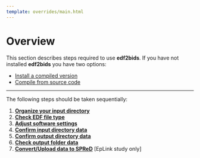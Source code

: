 ```yaml
---
template: overrides/main.html
---
```


# Overview

This section describes steps required to use **edf2bids**. If you have not installed **edf2bids** you have two options:

  * [Install a compiled version](../installation.html#obtain-pre-compiled-versions)
  * [Compile from source code](../installation.html#compile-from-source)

---

The following steps should be taken sequentially:

1. [**Organize your input directory**](03_input_dir_setup.html#input-directory-setup)
2. [**Check EDF file type**](04_check_edf_type.html)
3. [**Adjust software settings**](05_user_settings.html#adjusting-metadata-settings)
4. [**Confirm input directory data**](06_run_conversion.html#input-directory-selection)
5. [**Confirm output directory data**](06_run_conversion.html#output-directory-selection)
6. [**Check output folder data**](07_output_structure.html#bids-output-folder-structure)
7. [**Convert/Upload data to SPReD**](08_spred_upload.html#convert-bids-to-spred-format) \[EpLink study only\]